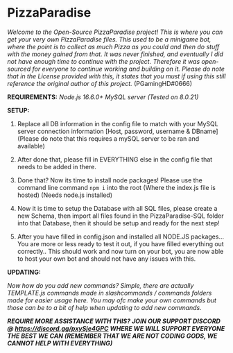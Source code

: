 # PizzaParadise

*Welcome to the Open-Source PizzaParadise project! This is where you can get your very own PizzaParadise files. This used to be a minigame bot, where the point is to collect as much Pizza as you could and then do stuff with the money gained from that. It was never finished, and eventually I did not have enough time to continue with the project. Therefore it was open-sourced for everyone to continue working and building on it. Please do note that in the License provided with this, it states that you must if using this still reference the original author of this project.* (PGamingHD#0666)

**REQUIREMENTS:**
*Node.js 16.6.0+*
*MySQL server (Tested on 8.0.21)*

**SETUP:**

1. Replace all DB information in the config file to match with your MySQL server connection information [Host, password, username & DBname] (Please do note that this requires a mySQL server to be ran and available)

2. After done that, please fill in EVERYTHING else in the config file that needs to be added in there.

4. Done that? Now its time to install node packages! Please use the command line command `npm i` into the root (Where the index.js file is hosted) (Needs node.js installed)

6. Now it is time to setup the Database with all SQL files, please create a new Schema, then import all files found in the PizzaParadise-SQL folder into that Database, then it should be setup and ready for the next step!

8. After you have filled in config.json and installed all NODE.JS packages... You are more or less ready to test it out, if you have filled everything out correctly.. This should work and now turn on your bot, you are now able to host your own bot and should not have any issues with this. 

**UPDATING:**

*Now how do you add new commands? Simple, there are actually TEMPLATE.js commands made in slashcommands / commands folders made for easier usage here. You may ofc make your own commands but those can be to a bit of help when updating to add new commands.*

***REQUIRE MORE ASSISTANCE WITH THIS? JOIN OUR SUPPORT DISCORD @ https://discord.gg/pxySje4GPC WHERE WE WILL SUPPORT EVERYONE THE BEST WE CAN (REMEMBER THAT WE ARE NOT CODING GODS, WE CANNOT HELP WITH EVERYTHING)***
